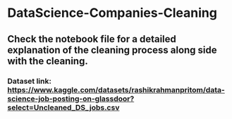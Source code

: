 # DataScience-Companies-Cleaning
## Check the notebook file for a detailed explanation of the cleaning process along side with the cleaning.
### Dataset link: https://www.kaggle.com/datasets/rashikrahmanpritom/data-science-job-posting-on-glassdoor?select=Uncleaned_DS_jobs.csv
